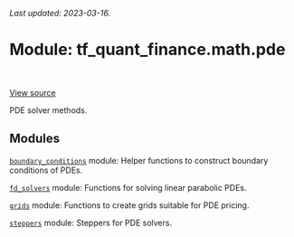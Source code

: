 <!--
This file is generated by a tool. Do not edit directly.
For open-source contributions the docs will be updated automatically.
-->

*Last updated: 2023-03-16.*

<div itemscope itemtype="http://developers.google.com/ReferenceObject">
<meta itemprop="name" content="tf_quant_finance.math.pde" />
<meta itemprop="path" content="Stable" />
</div>

# Module: tf_quant_finance.math.pde

<!-- Insert buttons and diff -->

<table class="tfo-notebook-buttons tfo-api" align="left">
</table>

<a target="_blank" href="https://github.com/google/tf-quant-finance/blob/master/tf_quant_finance/math/pde/__init__.py">View source</a>



PDE solver methods.



## Modules

[`boundary_conditions`](../../tf_quant_finance/math/pde/boundary_conditions.md) module: Helper functions to construct boundary conditions of PDEs.

[`fd_solvers`](../../tf_quant_finance/math/pde/fd_solvers.md) module: Functions for solving linear parabolic PDEs.

[`grids`](../../tf_quant_finance/math/pde/grids.md) module: Functions to create grids suitable for PDE pricing.

[`steppers`](../../tf_quant_finance/math/pde/steppers.md) module: Steppers for PDE solvers.

